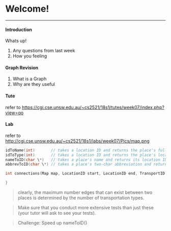 # Welcome!
---

#### Introduction

Whats up!

1. Any questions from last week
2. How you feeling

#### Graph Revision

1. What is a Graph
2. Why are they useful

#### Tute

refer to https://cgi.cse.unsw.edu.au/~cs2521/18s1/tutes/week07/index.php?view=qo

#### Lab

refer to http://cgi.cse.unsw.edu.au/~cs2521/18s1/labs/week07/Pics/map.png

```c
idToName(int)       // takes a location ID and returns the place's full name
idToType(int)       // takes a location ID and returns the place's location (LAND or SEA
nameToID(char \*)   // takes a place's name and returns its location ID
abbrevToID(char \*) // takes a place's two-char abbreviation and returns its location ID
```

```c
int connections(Map map, LocationID start, LocationID end, TransportID ways[]) {

}
```

> clearly, the maximum number edges that can exist between two places is determined by the number of transportation types.

>  Make sure that you conduct more extensive tests than just these (your tutor will ask to see your tests).

> Challenge: Speed up nameToID()
